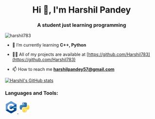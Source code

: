 <h1 align="center">Hi 👋, I'm Harshil Pandey</h1>
<h3 align="center">A student just learning programming</h3>

<p align="left"> <img src="https://komarev.com/ghpvc/?username=harshil783&label=Profile%20views&color=0e75b6&style=flat" alt="harshil783" /> </p>

- 🌱 I’m currently learning **C++, Python**

- 👨‍💻 All of my projects are available at [https://github.com/Harshil783](https://github.com/Harshil783)

- 📫 How to reach me **harshilpandey57@gmail.com**

[![Harshil's GitHub stats](https://github-readme-stats.vercel.app/api?username=harshil783)](https://github.com/harshil/github-readme-stats)



<h3 align="left">Languages and Tools:</h3>
<p align="left"> <a href="https://www.w3schools.com/cpp/" target="_blank"> <img src="https://raw.githubusercontent.com/devicons/devicon/master/icons/cplusplus/cplusplus-original.svg" alt="cplusplus" width="40" height="40"/> </a> <a href="https://www.python.org" target="_blank"> <img src="https://raw.githubusercontent.com/devicons/devicon/master/icons/python/python-original.svg" alt="python" width="40" height="40"/> </a> </p>
